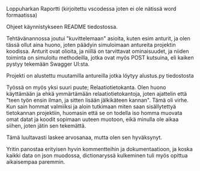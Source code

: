 Loppuharkan Raportti (kirjoitettu vscodessa joten ei ole nätissä word formaatissa)

Ohjeet käynnistykseen README tiedostossa.

Tehtävänannossa joutui "kuvittelemaan" asioita, kuten esim anturit, ja olen tässä ollut aina huono, joten päädyin simuloimaan antureita projektin koodissa.
Anturit ovat olioita, ja niillä on tarvittavat ominaisuudet, ja niiden toiminta on simuloitu methodeilla, jotka ovat myös POST kutsuina, eli kaiken pystyy tekemään Swagger UI:sta.

Projekti on alustettu muutamilla antureilla jotka löytyy alustus.py tiedostosta

Työssä on myös yksi suuri puute; Relaatiotietokanta.
Olen huono käyttämään ja ehkä ymmärtämään relaatiotietokantoja, joten ajattelin että "teen työn ensin ilman, ja sitten lisään jälkikäteen kannan". Tämä oli virhe.
Kun sain hommat valmiiksi ja aloin tutkimaan miten saan sisällytettyä tietokannan projektiin, huomasin että se on todella iso homma muovata omat datat ja koodit sopimaan uuteen muotoon, eikä minulla ole aikaa siihen, joten jätin sen tekemättä.

Tämä luultavasti laskee arvosanaa, mutta olen sen hyväksynyt.

Yritin panostaa erityisen hyvin kommentteihin ja dokumentaatioon, ja koska kaikki data on json muodossa, dictionaryssä kulkeminen tuli myös opittua aikaisempaa paremmin.
